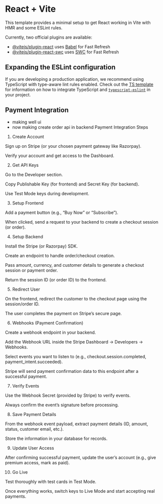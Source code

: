 # React + Vite

This template provides a minimal setup to get React working in Vite with HMR and some ESLint rules.

Currently, two official plugins are available:

- [@vitejs/plugin-react](https://github.com/vitejs/vite-plugin-react/blob/main/packages/plugin-react) uses [Babel](https://babeljs.io/) for Fast Refresh
- [@vitejs/plugin-react-swc](https://github.com/vitejs/vite-plugin-react/blob/main/packages/plugin-react-swc) uses [SWC](https://swc.rs/) for Fast Refresh

## Expanding the ESLint configuration

If you are developing a production application, we recommend using TypeScript with type-aware lint rules enabled. Check out the [TS template](https://github.com/vitejs/vite/tree/main/packages/create-vite/template-react-ts) for information on how to integrate TypeScript and [`typescript-eslint`](https://typescript-eslint.io) in your project.


## Payment Integration
- making well ui
- now making create order api in backend
Payment Integration Steps
1. Create Account

Sign up on Stripe (or your chosen payment gateway like Razorpay).

Verify your account and get access to the Dashboard.

2. Get API Keys

Go to the Developer section.

Copy Publishable Key (for frontend) and Secret Key (for backend).

Use Test Mode keys during development.

3. Setup Frontend

Add a payment button (e.g., “Buy Now” or “Subscribe”).

When clicked, send a request to your backend to create a checkout session (or order).

4. Setup Backend

Install the Stripe (or Razorpay) SDK.

Create an endpoint to handle order/checkout creation.

Pass amount, currency, and customer details to generate a checkout session or payment order.

Return the session ID (or order ID) to the frontend.

5. Redirect User

On the frontend, redirect the customer to the checkout page using the session/order ID.

The user completes the payment on Stripe’s secure page.

6. Webhooks (Payment Confirmation)

Create a webhook endpoint in your backend.

Add the Webhook URL inside the Stripe Dashboard → Developers → Webhooks.

Select events you want to listen to (e.g., checkout.session.completed, payment_intent.succeeded).

Stripe will send payment confirmation data to this endpoint after a successful payment.

7. Verify Events

Use the Webhook Secret (provided by Stripe) to verify events.

Always confirm the event’s signature before processing.

8. Save Payment Details

From the webhook event payload, extract payment details (ID, amount, status, customer email, etc.).

Store the information in your database for records.

9. Update User Access

After confirming successful payment, update the user’s account (e.g., give premium access, mark as paid).

10. Go Live

Test thoroughly with test cards in Test Mode.

Once everything works, switch keys to Live Mode and start accepting real payments.
